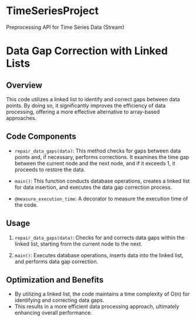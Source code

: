 # TimeSeriesProject
Preprocessing API for Time Series Data (Stream)



# Data Gap Correction with Linked Lists

## Overview

This code utilizes a linked list to identify and correct gaps between data points. By doing so, it significantly improves the efficiency of data processing, offering a more effective alternative to array-based approaches.

## Code Components

- `repair_data_gaps(data)`: This method checks for gaps between data points and, if necessary, performs corrections. It examines the time gap between the current node and the next node, and if it exceeds 1, it proceeds to restore the data.

- `main()`: This function conducts database operations, creates a linked list for data insertion, and executes the data gap correction process.

- `@measure_execution_time`: A decorator to measure the execution time of the code.

## Usage

1. `repair_data_gaps(data)`: Checks for and corrects data gaps within the linked list, starting from the current node to the next.

2. `main()`: Executes database operations, inserts data into the linked list, and performs data gap correction.

## Optimization and Benefits

- By utilizing a linked list, the code maintains a time complexity of O(n) for identifying and correcting data gaps.
- This results in a more efficient data processing approach, ultimately enhancing overall performance.








